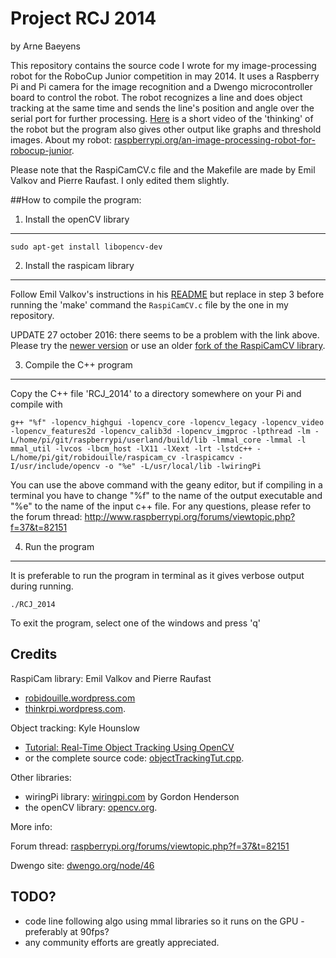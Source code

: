 Project RCJ 2014
================
by Arne Baeyens

This repository contains the source code I wrote for my image-processing robot for the RoboCup Junior competition in may 2014. It uses a Raspberry Pi and Pi camera for the image recognition and a Dwengo microcontroller board to control the robot. The robot recognizes a line and does object tracking at the same time and sends the line's position and angle over the serial port for further processing. [Here](http://youtu.be/AsoLF6NsqBI) is a short video of the 'thinking' of the robot but the program also gives other output like graphs and threshold images.
About my robot: [raspberrypi.org/an-image-processing-robot-for-robocup-junior](http://www.raspberrypi.org/an-image-processing-robot-for-robocup-junior/).

Please note that the RaspiCamCV.c file and the Makefile are made by Emil Valkov and Pierre Raufast. I only edited them slightly.

##How to compile the program:

1. Install the openCV library
----------------------------------------
    sudo apt-get install libopencv-dev

2. Install the raspicam library
----------------------------------------
Follow Emil Valkov's instructions in his [README](https://github.com/robidouille/robidouille/blob/master/raspicam_cv/README) but replace in step 3 before running the 'make' command the `RaspiCamCV.c` file by the one in my repository.

UPDATE 27 october 2016: there seems to be a problem with the link above.
Please try the [newer version](https://github.com/robidouille/robidouille/tree/master/raspicam_cv) or use an older [fork of the RaspiCamCV library](https://github.com/abaeyens/robidouille/tree/master/raspicam_cv).

3. Compile the C++ program
----------------------------------------
Copy the C++ file 'RCJ_2014' to a directory somewhere on your Pi
and compile with 

    g++ "%f" -lopencv_highgui -lopencv_core -lopencv_legacy -lopencv_video -lopencv_features2d -lopencv_calib3d -lopencv_imgproc -lpthread -lm -L/home/pi/git/raspberrypi/userland/build/lib -lmmal_core -lmmal -l mmal_util -lvcos -lbcm_host -lX11 -lXext -lrt -lstdc++ -L/home/pi/git/robidouille/raspicam_cv -lraspicamcv -I/usr/include/opencv -o "%e" -L/usr/local/lib -lwiringPi

You can use the above command with the geany editor, but if compiling in a terminal you have to change "%f" to the name of the output executable and "%e" to the name of the input c++ file.
For any questions, please refer to the forum thread:
http://www.raspberrypi.org/forums/viewtopic.php?f=37&t=82151

4. Run the program
----------------------------------------
It is preferable to run the program in terminal as it gives verbose output during running.

    ./RCJ_2014
    
To exit the program, select one of the windows and press 'q'


Credits
----------------------------------------
RaspiCam library: Emil Valkov and Pierre Raufast
* [robidouille.wordpress.com](http://www.robidouille.wordpress.com)
* [thinkrpi.wordpress.com](http://www.thinkrpi.wordpress.com).

Object tracking: Kyle Hounslow
* [Tutorial: Real-Time Object Tracking Using OpenCV](https://youtube.com/watch?v=bSeFrPrqZ2A)
* or the complete source code: [objectTrackingTut.cpp](https://dl.dropboxusercontent.com/u/28096936/tuts/objectTrackingTut.cpp).

Other libraries:
* wiringPi library: [wiringpi.com](http://wiringpi.com/) by Gordon Henderson
* the openCV library: [opencv.org](http://opencv.org).
 
More info:

Forum thread: [raspberrypi.org/forums/viewtopic.php?f=37&t=82151](http://raspberrypi.org/forums/viewtopic.php?f=37&t=82151)

Dwengo site: [dwengo.org/node/46](http://dwengo.org/node/46)



TODO?
-----
* code line following algo using mmal libraries so it runs on the GPU - preferably at 90fps?
* any community efforts are greatly appreciated.
